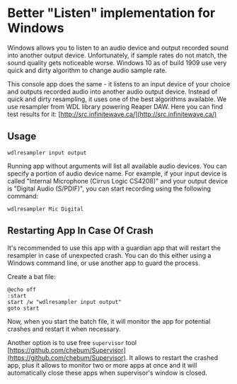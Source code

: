 # Better "Listen" implementation for Windows

Windows allows you to listen to an audio device and output recorded sound into another output device. Unfortunately, if sample rates do not match, the sound quality gets noticeable worse. Windows 10 as of build 1909 use very quick and dirty algorithm to change audio sample rate.

This console app does the same - it listens to an input device of your choice and outputs recorded audio into another audio output device. Instead of quick and dirty resampling, it uses one of the best algorithms available. We use resampler from WDL library powering Reaper DAW. Here you can find test results for it: [http://src.infinitewave.ca/](http://src.infinitewave.ca/)

## Usage

    wdlresampler input output
	
Running app without arguments will list all available audio devices. You can specify a portion of audio device name. For example, if your input device is called "Internal Microphone (Cirrus Logic CS4208)" and your output device is "Digital Audio (S/PDIF)", you can start recording using the following command:

    wdlresampler Mic Digital
	
	
## Restarting App In Case Of Crash

It's recommended to use this app with a guardian app that will restart the resampler in case of unexpected crash. You can do this either using a Windows command line, or use another app to guard the process.

Create a bat file:

    @echo off
    :start
    start /w "wdlresampler input output"
    goto start
	
Now, when you start the batch file, it will monitor the app for potential crashes and restart it when necessary.

Another option is to use free `supervisor` tool [https://github.com/chebum/Supervisor](https://github.com/chebum/Supervisor). It allows to restart the crashed app, plus it allows to monitor two or more apps at once and it will automatically close these apps when supervisor's window is closed.
